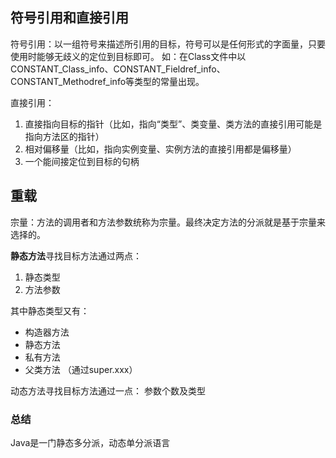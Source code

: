 ## 符号引用和直接引用



符号引用：以一组符号来描述所引用的目标，符号可以是任何形式的字面量，只要使用时能够无歧义的定位到目标即可。 如：在Class文件中以CONSTANT_Class_info、CONSTANT_Fieldref_info、CONSTANT_Methodref_info等类型的常量出现。

直接引用：

1. 直接指向目标的指针（比如，指向“类型”、类变量、类方法的直接引用可能是指向方法区的指针）
2. 相对偏移量（比如，指向实例变量、实例方法的直接引用都是偏移量）
3. 一个能间接定位到目标的句柄



## 重载

宗量：方法的调用者和方法参数统称为宗量。最终决定方法的分派就是基于宗量来选择的。

**静态方法**寻找目标方法通过两点：

1. 静态类型
2. 方法参数

其中静态类型又有：

- 构造器方法
- 静态方法
- 私有方法
- 父类方法 （通过super.xxx）

动态方法寻找目标方法通过一点： 参数个数及类型

### 总结

Java是一门静态多分派，动态单分派语言



